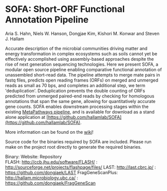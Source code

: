 # SOFA: Short-ORF Functional Annotation Pipeline

Aria S. Hahn, Niels W. Hanson, Dongjae Kim, Kishori M. Konwar and Steven J. Hallam

Accurate description of the microbial communities driving matter and energy transformation in complex ecosystems such as soils cannot yet be effectively accomplished using assembly-based approaches despite the rise of next generation sequencing technologies. Here we present SOFA, a modular open source pipeline enabling comparative functional annotation of unassembled short-read data.  The pipeline attempts to merge mate pairs in fastq files, predicts open reading frames (ORFs) on merged and unmerged reads as small as 70 bps, and completes an additional step, we term 'deduplication'. Deduplication prevents the double counting of ORFs predicted from unmerged paired-end reads by checking for homologous annotations that span the same gene, allowing for quantitatively accurate gene counts. SOFA enables downstream processing stages within the existing [MetaPathways pipeline](https://github.com/hallamlab/MetaPathways2), and is available for download as a stand alone application at [https://github.com/hallamlab/SOFA](https://github.com/hallamlab/SOFA).

More information can be found on the [wiki](https://github.com/hallamlab/SOFA/wiki)!

Source code for the binaries required by SOFA are included. Please run make on the project root directly to generate the required binaries.

Binary: Website: Repository      
FLASH: http://ccb.jhu.edu/software/FLASH/ : http://sourceforge.net/projects/flashpage/files/
LAST: http://last.cbrc.jp/ : https://github.com/dongjaek/LAST
FragGeneScanPlus: http://hallam.microbiology.ubc.ca/ : https://github.com/dongjaek/FragGeneScan

